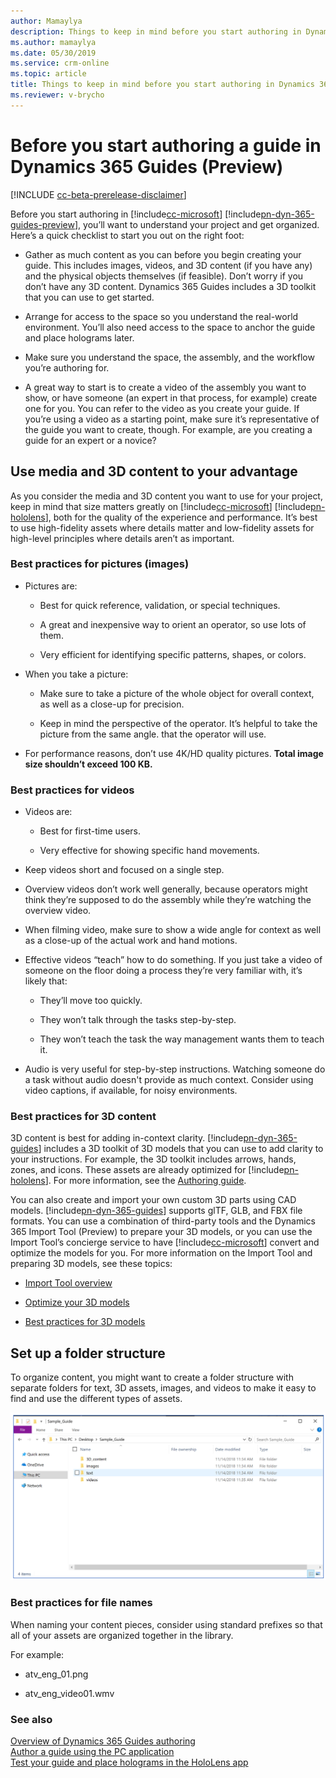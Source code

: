 ```yaml
---
author: Mamaylya
description: Things to keep in mind before you start authoring in Dynamics 365 Guides (Preview), including media and file naming.
ms.author: mamaylya
ms.date: 05/30/2019
ms.service: crm-online
ms.topic: article
title: Things to keep in mind before you start authoring in Dynamics 365 Guides (Preview)
ms.reviewer: v-brycho
---
```


# Before you start authoring a guide in Dynamics 365 Guides (Preview)

[!INCLUDE [cc-beta-prerelease-disclaimer](../includes/cc-beta-prerelease-disclaimer.md)]
 
Before you start authoring in [!include[cc-microsoft](../includes/cc-microsoft.md)] [!include[pn-dyn-365-guides-preview](../includes/pn-dyn-365-guides-preview.md)], you’ll want to understand your project and get organized. Here’s a quick checklist to start you out on the right foot:

- Gather as much content as you can before you begin creating your guide. This includes images, videos, and 3D content 
(if you have any) and the physical objects themselves (if feasible). Don’t worry if you don’t have any 3D content. 
Dynamics 365 Guides includes a 3D toolkit that you can use to get started.

- Arrange for access to the space so you understand the real-world environment. You’ll also need access to the space to anchor 
the guide and place holograms later.

- Make sure you understand the space, the assembly, and the workflow you’re authoring for.

- A great way to start is to create a video of the assembly you want to show, or have someone (an expert in that process, 
for example) create one for you. You can refer to the video as you create your guide. If you’re using a video as a starting 
point, make sure it’s representative of the guide you want to create, though. For example, are you creating a guide for an 
expert or a novice?

## Use media and 3D content to your advantage

As you consider the media and 3D content you want to use for your project, keep in mind that size matters greatly on [!include[cc-microsoft](../includes/cc-microsoft.md)] [!include[pn-hololens](../includes/pn-hololens.md)], 
both for the quality of the experience and performance. It’s best to use high-fidelity assets where details matter and low-fidelity 
assets for high-level principles where details aren’t as important.

### Best practices for pictures (images)

- Pictures are:

  - Best for quick reference, validation, or special techniques.
  
  - A great and inexpensive way to orient an operator, so use lots of them. 
  
  - Very efficient for identifying specific patterns, shapes, or colors.
  
- When you take a picture:

  - Make sure to take a picture of the whole object for overall context, as well as a close-up for precision.
  
  - Keep in mind the perspective of the operator. It’s helpful to take the picture from the same angle. 
that the operator will use.

- For performance reasons, don’t use 4K/HD quality pictures. **Total image size shouldn’t exceed 100 KB.**

### Best practices for videos

- Videos are:

  - Best for first-time users.
  
  - Very effective for showing specific hand movements.
  
- Keep videos short and focused on a single step.

- Overview videos don’t work well generally, because operators might think they’re supposed to do the assembly while they’re watching 
the overview video. 

- When filming video, make sure to show a wide angle for context as well as a close-up of the actual work and hand motions.

- Effective videos “teach” how to do something. If you just take a video of someone on the floor doing a process they’re very 
familiar with, it’s likely that:

  - They’ll move too quickly.
  
  - They won’t talk through the tasks step-by-step.
  
  - They won’t teach the task the way management wants them to teach it.
  
- Audio is very useful for step-by-step instructions. Watching someone do a task without audio doesn't provide as much context. Consider
using video captions, if available, for noisy environments.

### Best practices for 3D content

3D content is best for adding in-context clarity. [!include[pn-dyn-365-guides](../includes/pn-dyn-365-guides.md)] includes a 3D toolkit of 3D models that you can use to add 
clarity to your instructions. For example, the 3D toolkit includes arrows, hands, zones, and icons. These assets are already 
optimized for [!include[pn-hololens](../includes/pn-hololens.md)]. For more information, see the [Authoring guide](pc-authoring.md).

You can also create and import your own custom 3D parts using CAD models. [!include[pn-dyn-365-guides](../includes/pn-dyn-365-guides.md)] supports glTF, GLB, and FBX file formats. You can use a combination of third-party tools and the Dynamics 365 Import Tool (Preview) to prepare your 3D models, or you can use the Import Tool’s concierge service to have [!include[cc-microsoft](../includes/cc-microsoft.md)] convert and optimize the models for you. For more information on the Import Tool and preparing 3D models, see these topics:

- [Import Tool overview](https://docs.microsoft.com/en-us/dynamics365/mixed-reality/import-tool/)

- [Optimize your 3D models](https://docs.microsoft.com/en-us/dynamics365/mixed-reality/import-tool/optimize-models)

- [Best practices for 3D models](https://docs.microsoft.com/en-us/dynamics365/mixed-reality/import-tool/best-practices)

## Set up a folder structure

To organize content, you might want to create a folder structure with separate folders for text, 3D assets, images, and videos to make 
it easy to find and use the different types of assets.

![Folder structure)](media/folder-structure.PNG "Folder structure")
 
### Best practices for file names

When naming your content pieces, consider using standard prefixes so that all of your assets are organized together in the library.

For example:

- atv_eng_01.png

- atv_eng_video01.wmv

### See also

[Overview of Dynamics 365 Guides authoring](authoring-overview.md)<br>
[Author a guide using the PC application](pc-authoring.md)<br>
[Test your guide and place holograms in the HoloLens app](hololens-authoring.md)<br>
